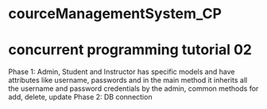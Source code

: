 # courceManagementSystem_CP
# concurrent programming tutorial 02
Phase 1: Admin, Student and Instructor has specific models and have attributes like username, passwords and in the main method it inherits all the username and password credentials by the admin, common methods for add, delete, update Phase 2: DB connection 
